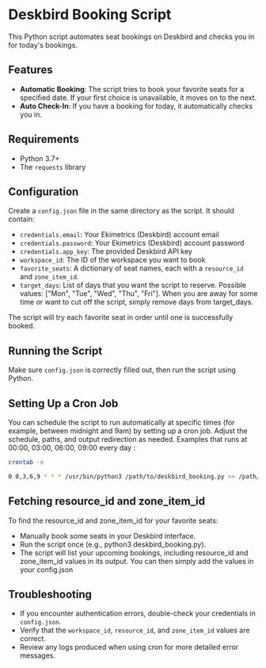 # Deskbird Booking Script

This Python script automates seat bookings on Deskbird and checks you in for today's bookings.

## Features

- **Automatic Booking**: The script tries to book your favorite seats for a specified date. If your first choice is unavailable, it moves on to the next.
- **Auto Check-In**: If you have a booking for today, it automatically checks you in.

## Requirements

- Python 3.7+
- The `requests` library

## Configuration

Create a `config.json` file in the same directory as the script. It should contain:
- `credentials.email`: Your Ekimetrics (Deskbird) account email
- `credentials.password`: Your Ekimetrics (Deskbird) account password
- `credentials.app_key`: The provided Deskbird API key
- `workspace_id`: The ID of the workspace you want to book
- `favorite_seats`: A dictionary of seat names, each with a `resource_id` and `zone_item_id`.
- `target_days`: List of days that you want the script to reserve. Possible values: ["Mon", "Tue", "Wed", "Thu", "Fri"]. When you are away for some time or want to cut off the script, simply remove days from target_days. 

The script will try each favorite seat in order until one is successfully booked.

## Running the Script

Make sure `config.json` is correctly filled out, then run the script using Python.

## Setting Up a Cron Job

You can schedule the script to run automatically at specific times (for example, between midnight and 9am) by setting up a cron job. Adjust the schedule, paths, and output redirection as needed.
Examples that runs at 00:00, 03:00, 06:00, 09:00 every day : 
```bash
crontab -e

0 0,3,6,9 * * * /usr/bin/python3 /path/to/deskbird_booking.py >> /path/to/deskbird_log.txt 2>&1
```


## Fetching resource_id and zone_item_id
To find the resource_id and zone_item_id for your favorite seats:

- Manually book some seats in your Deskbird interface.
- Run the script once (e.g., python3 deskbird_booking.py).
- The script will list your upcoming bookings, including resource_id and zone_item_id values in its output.
You can then simply add the values in your config.json

## Troubleshooting

- If you encounter authentication errors, double-check your credentials in `config.json`.
- Verify that the `workspace_id`, `resource_id`, and `zone_item_id` values are correct.
- Review any logs produced when using cron for more detailed error messages.
